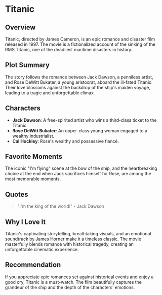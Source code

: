 # **Titanic**

## Overview
Titanic, directed by James Cameron, is an epic romance and disaster film released in 1997. The movie is a fictionalized account of the sinking of the RMS Titanic, one of the deadliest maritime disasters in history.

## Plot Summary
The story follows the romance between Jack Dawson, a penniless artist, and Rose DeWitt Bukater, a young aristocrat, aboard the ill-fated Titanic. Their love blossoms against the backdrop of the ship's maiden voyage, leading to a tragic and unforgettable climax.

## Characters
- **Jack Dawson**: A free-spirited artist who wins a third-class ticket to the Titanic.
- **Rose DeWitt Bukater**: An upper-class young woman engaged to a wealthy industrialist.
- **Cal Hockley**: Rose's wealthy and possessive fiancé.

## Favorite Moments
The iconic "I'm flying" scene at the bow of the ship, and the heartbreaking choice at the end when Jack sacrifices himself for Rose, are among the most memorable moments.

## Quotes
> "I'm the king of the world!" - Jack Dawson

## Why I Love It
Titanic's captivating storytelling, breathtaking visuals, and an emotional soundtrack by James Horner make it a timeless classic. The movie masterfully blends romance with historical tragedy, creating an unforgettable cinematic experience.

## Recommendation
If you appreciate epic romances set against historical events and enjoy a good cry, Titanic is a must-watch. The film beautifully captures the grandeur of the ship and the depth of the characters' emotions.

